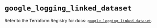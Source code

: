 # `google_logging_linked_dataset`

Refer to the Terraform Registry for docs: [`google_logging_linked_dataset`](https://registry.terraform.io/providers/hashicorp/google/6.35.0/docs/resources/logging_linked_dataset).
